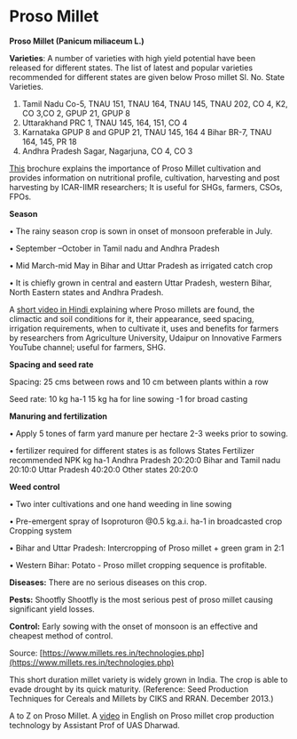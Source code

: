# Proso Millet

**Proso Millet (Panicum miliaceum L.)**

**Varieties**: A number of varieties with high yield potential have been released for different states. The list of latest and popular varieties recommended for different states are given below Proso millet Sl. No. State Varieties.

1. Tamil Nadu Co-5, TNAU 151, TNAU 164, TNAU 145, TNAU 202, CO 4, K2, CO 3,CO 2, GPUP 21, GPUP 8
2. Uttarakhand PRC 1, TNAU 145, 164, 151, CO 4
3. Karnataka GPUP 8 and GPUP 21, TNAU 145, 164 4 Bihar BR-7, TNAU 164, 145, PR 18
4. Andhra Pradesh Sagar, Nagarjuna, CO 4, CO 3

[This](https://epubs.icar.org.in/index.php/IndFarm/article/view/132600/49120) brochure explains the importance of Proso Millet cultivation and provides information on nutritional profile, cultivation, harvesting and post harvesting by ICAR-IIMR researchers; It is useful for SHGs, farmers, CSOs, FPOs.

**Season**&#x20;

• The rainy season crop is sown in onset of monsoon preferable in July.&#x20;

• September –October in Tamil nadu and Andhra Pradesh&#x20;

• Mid March-mid May in Bihar and Uttar Pradesh as irrigated catch crop&#x20;

• It is chiefly grown in central and eastern Uttar Pradesh, western Bihar, North Eastern states and Andhra Pradesh.

A [short video in Hindi ](https://www.youtube.com/watch?v=Cs2vGRLzf0I)explaining where Proso millets are found, the climactic and soil conditions for it, their appearance, seed spacing, irrigation requirements, when to cultivate it, uses and benefits for farmers by researchers from Agriculture University, Udaipur on Innovative Farmers YouTube channel; useful for farmers, SHG.&#x20;

**Spacing and seed rate**&#x20;

Spacing: 25 cms between rows and 10 cm between plants within a row&#x20;

Seed rate: 10 kg ha-1 15 kg ha for line sowing -1 for broad casting&#x20;

**Manuring and fertilization**&#x20;

• Apply 5 tones of farm yard manure per hectare 2-3 weeks prior to sowing.&#x20;

• fertilizer required for different states is as follows States Fertilizer recommended NPK kg ha-1 Andhra Pradesh 20:20:0 Bihar and Tamil nadu 20:10:0 Uttar Pradesh 40:20:0 Other states 20:20:0&#x20;

**Weed control**&#x20;

• Two inter cultivations and one hand weeding in line sowing&#x20;

• Pre-emergent spray of Isoproturon @0.5 kg.a.i. ha-1 in broadcasted crop Cropping system&#x20;

• Bihar and Uttar Pradesh: Intercropping of Proso millet + green gram in 2:1&#x20;

• Western Bihar: Potato - Proso millet cropping sequence is profitable.&#x20;

**Diseases:** There are no serious diseases on this crop.&#x20;

**Pests:** Shootfly Shootfly is the most serious pest of proso millet causing significant yield losses.&#x20;

**Control:** Early sowing with the onset of monsoon is an effective and cheapest method of control.

Source: [https://www.millets.res.in/technologies.php](https://www.millets.res.in/technologies.php)

This short duration millet variety is widely grown in India. The crop is able to evade drought by its quick maturity. (Reference: Seed Production Techniques for Cereals and Millets by CIKS and RRAN. December 2013.)

A to Z on Proso Millet. A [video](https://www.youtube.com/watch?v=XSLwic28Jo0) in English on Proso millet crop production technology by Assistant Prof of UAS Dharwad.&#x20;
